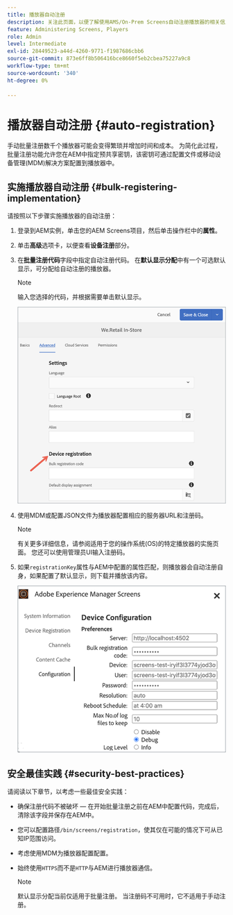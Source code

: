 ```yaml
---
title: 播放器自动注册
description: 关注此页面，以便了解使用AMS/On-Prem Screens自动注册播放器的相关信息。
feature: Administering Screens, Players
role: Admin
level: Intermediate
exl-id: 28449523-a44d-4260-9771-f1987686cbb6
source-git-commit: 873e6ff8b506416bce8660f5eb2cbea75227a9c8
workflow-type: tm+mt
source-wordcount: '340'
ht-degree: 0%

---
```


# 播放器自动注册 {#auto-registration}

手动批量注册数千个播放器可能会变得繁琐并增加时间和成本。 为简化此过程，批量注册功能允许您在AEM中指定预共享密钥，该密钥可通过配置文件或移动设备管理(MDM)解决方案配置到播放器中。

## 实施播放器自动注册 {#bulk-registering-implementation}

请按照以下步骤实施播放器的自动注册：

1. 登录到AEM实例，单击您的AEM Screens项目，然后单击操作栏中的&#x200B;**属性**。
1. 单击&#x200B;**高级**&#x200B;选项卡，以便查看&#x200B;**设备注册**&#x200B;部分。

1. 在&#x200B;**批量注册代码**&#x200B;字段中指定自动注册代码。 在&#x200B;**默认显示分配**&#x200B;中有一个可选默认显示，可分配给自动注册的播放器。

   >[!NOTE]
   >输入您选择的代码，并根据需要单击默认显示。

   ![图像](/help/user-guide/assets/auto-registration/auto-register1.png)
1. 使用MDM或配置JSON文件为播放器配置相应的服务器URL和注册码。

   >[!NOTE]
   >有关更多详细信息，请参阅适用于您的操作系统(OS)的特定播放器的实施页面。 您还可以使用管理员UI输入注册码。

1. 如果`registrationKey`属性与AEM中配置的属性匹配，则播放器会自动注册自身，如果配置了默认显示，则下载并播放该内容。

   ![图像](/help/user-guide/assets/auto-registration/auto-register2.png)

## 安全最佳实践 {#security-best-practices}

请阅读以下章节，以考虑一些最佳安全实践：

* 确保注册代码不被破坏 — 在开始批量注册之前在AEM中配置代码，完成后，清除该字段并保存在AEM中。

* 您可以配置路径`/bin/screens/registration`，使其仅在可能的情况下可从已知IP范围访问。

* 考虑使用MDM为播放器配置配置。

* 始终使用`HTTPS`而不是`HTTP`与AEM进行播放器通信。

  >[!NOTE]
  >默认显示分配当前仅适用于批量注册。 当注册码不可用时，它不适用于手动注册。
